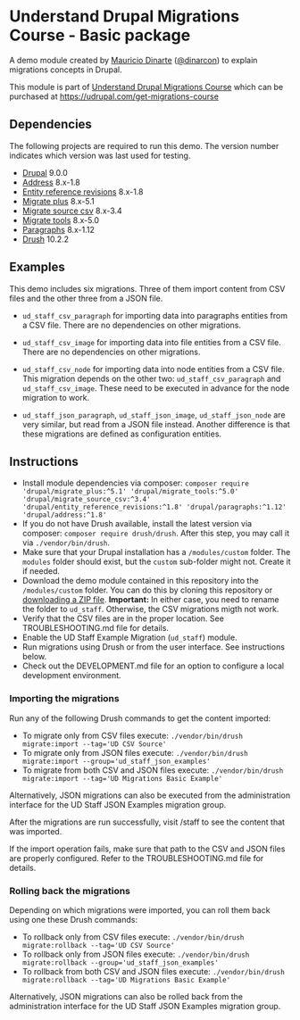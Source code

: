 # Understand Drupal Migrations Course - Basic package

A demo module created by [Mauricio Dinarte](https://www.drupal.org/u/dinarcon) ([@dinarcon](https://twitter.com/dinarcon)) to explain migrations concepts in Drupal.

This module is part of [Understand Drupal Migrations Course](https://understanddrupal.com/migrations) which can be purchased at https://udrupal.com/get-migrations-course

## Dependencies

The following projects are required to run this demo. The version number indicates which version was last used for testing.

* [Drupal](https://www.drupal.org/project/drupal) 9.0.0
* [Address](https://www.drupal.org/project/address) 8.x-1.8
* [Entity reference revisions](https://www.drupal.org/project/entity_reference_revisions) 8.x-1.8
* [Migrate plus](https://www.drupal.org/project/migrate_plus) 8.x-5.1
* [Migrate source csv](https://www.drupal.org/project/migrate_source_csv) 8.x-3.4
* [Migrate tools](https://www.drupal.org/project/migrate_tools) 8.x-5.0
* [Paragraphs](https://www.drupal.org/project/paragraphs) 8.x-1.12
* [Drush](https://github.com/drush-ops/drush) 10.2.2

## Examples

This demo includes six migrations. Three of them import content from CSV files and the other three from a JSON file.

* `ud_staff_csv_paragraph` for importing data into paragraphs entities from a CSV file. There are no dependencies on other migrations.
* `ud_staff_csv_image` for importing data into file entities from a CSV file. There are no dependencies on other migrations.
* `ud_staff_csv_node` for importing data into node entities from a CSV file. This migration depends on the other two: `ud_staff_csv_paragraph` and `ud_staff_csv_image`. These need to be executed in advance for the node migration to work.

* `ud_staff_json_paragraph`, `ud_staff_json_image`, `ud_staff_json_node` are very similar, but read from a JSON file instead. Another difference is that these migrations are defined as configuration entities.

## Instructions

* Install module dependencies via composer: `composer require 'drupal/migrate_plus:^5.1' 'drupal/migrate_tools:^5.0' 'drupal/migrate_source_csv:^3.4' 'drupal/entity_reference_revisions:^1.8' 'drupal/paragraphs:^1.12' 'drupal/address:^1.8'`
* If you do not have Drush available, install the latest version via composer: `composer require drush/drush`. After this step, you may call it via `./vendor/bin/drush`.
* Make sure that your Drupal installation has a `/modules/custom` folder. The `modules` folder should exist, but the `custom` sub-folder might not. Create it if needed.
* Download the demo module contained in this repository into the `/modules/custom` folder. You can do this by cloning this repository or [downloading a ZIP file](https://github.com/dinarcon/drupal_migrations_basic/archive/master.zip). **Important:** In either case, you need to rename the folder to `ud_staff`. Otherwise, the CSV migrations migth not work.
* Verify that the CSV files are in the proper location. See TROUBLESHOOTING.md file for details.
* Enable the UD Staff Example Migration (`ud_staff`) module.
* Run migrations using Drush or from the user interface. See instructions below.
* Check out the DEVELOPMENT.md file for an option to configure a local development environment.

### Importing the migrations

Run any of the following Drush commands to get the content imported:

* To migrate only from CSV files execute: `./vendor/bin/drush migrate:import --tag='UD CSV Source'`
* To migrate only from JSON files execute: `./vendor/bin/drush migrate:import --group='ud_staff_json_examples'`
* To migrate from both CSV and JSON files execute: `./vendor/bin/drush migrate:import --tag='UD Migrations Basic Example'`

Alternatively, JSON migrations can also be executed from the administration interface for the UD Staff JSON Examples migration group.

After the migrations are run successfully, visit /staff to see the content that was imported.


If the import operation fails, make sure that path to the CSV and JSON files are properly configured. Refer to the TROUBLESHOOTING.md file for details.

### Rolling back the migrations


Depending on which migrations were imported, you can roll them back using one these Drush commands:

* To rollback only from CSV files execute: `./vendor/bin/drush migrate:rollback --tag='UD CSV Source'`
* To rollback only from JSON files execute: `./vendor/bin/drush migrate:rollback --group='ud_staff_json_examples'`
* To rollback from both CSV and JSON files execute: `./vendor/bin/drush migrate:rollback --tag='UD Migrations Basic Example'`

Alternatively, JSON migrations can also be rolled back from the administration interface for the UD Staff JSON Examples migration group.